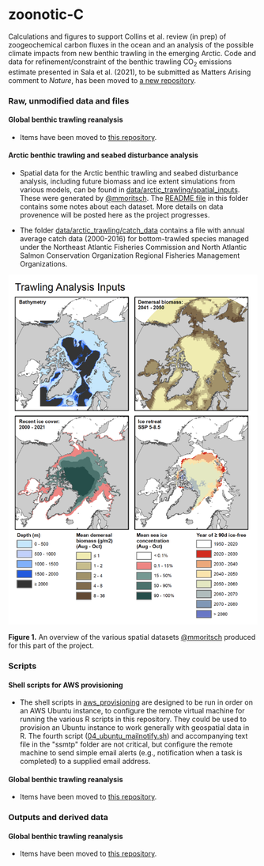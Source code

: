 # zoonotic-C
Calculations and figures to support Collins et al. review (in prep) of zoogeochemical carbon fluxes in the ocean and an analysis of the possible climate impacts from new benthic trawling in the emerging Arctic. Code and data for refinement/constraint of the benthic trawling CO<sub>2</sub> emissions estimate presented in Sala et al. (2021), to be submitted as Matters Arising comment to *Nature*, has been moved to [a new repository](https://github.com/jamesrco/global-trawling-CO2).

### Raw, unmodified data and files

#### Global benthic trawling reanalysis

* Items have been moved to [this repository](https://github.com/jamesrco/global-trawling-CO2).

#### Arctic benthic trawling and seabed disturbance analysis 

* Spatial data for the Arctic benthic trawling and seabed disturbance analysis, including future biomass and ice extent simulations from various models, can be found in [data/arctic_trawling/spatial_inputs](data/arctic_trawling/spatial_inputs). These were generated by [@mmoritsch](https://github.com/mmoritsch). The [README file](data/arctic_trawling/spatial_inputs/README.txt) in this folder contains some notes about each dataset. More details on data provenence will be posted here as the project progresses.

* The folder [data/arctic_trawling/catch_data](data/arctic_trawling/catch_data) contains a file with annual average catch data (2000-2016) for bottom-trawled species managed under the Northeast Atlantic Fisheries Commission and North Atlantic Salmon Conservation Organization Regional Fisheries Management Organizations.

![](data/arctic_trawling/spatial_inputs/trawling_analysis_input_maps.png)
    
**Figure 1.** An overview of the various spatial datasets [@mmoritsch](https://github.com/mmoritsch) produced for this part of the project.
    
### Scripts

#### Shell scripts for AWS provisioning

* The shell scripts in [aws_provisioning](aws_provisioning) are designed to be run in order on an AWS Ubuntu instance, to configure the remote virtual machine for running the various R scripts in this repository. They could be used to provision an Ubuntu instance to work generally with geospatial data in R. The fourth script ([04_ubuntu_mailnotify.sh](aws_provisioning/04_ubuntu_mailnotify.sh)) and accompanying text file in the "ssmtp" folder are not critical, but configure the remote machine to send simple email alerts (e.g., notification when a task is completed) to a supplied email address.

#### Global benthic trawling reanalysis

* Items have been moved to [this repository](https://github.com/jamesrco/global-trawling-CO2).

### Outputs and derived data

#### Global benthic trawling reanalysis

* Items have been moved to [this repository](https://github.com/jamesrco/global-trawling-CO2).
